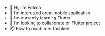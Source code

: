 - 👋 Hi, I’m Fotima
- 👀 I’m interested creat mobile application 
- 🌱 I’m currently learning Flutter
- 💞️ I’m looking to collaborate on Flutter project
- 📫 How to reach me: Tashkent

<!---
Fotima0518/Fotima0518 is a ✨ special ✨ repository because its `README.md` (this file) appears on your GitHub profile.
You can click the Preview link to take a look at your changes.
--->

